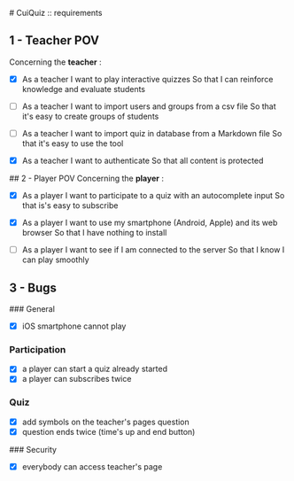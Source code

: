 # CuiQuiz :: requirements

## 1 - Teacher POV
Concerning the **teacher** :
- [X]   As a teacher
		I want to play interactive quizzes
		So that I can reinforce knowledge and evaluate students

- [ ] 	As a teacher
		I want to import users and groups from a csv file
		So that it's easy to create groups of students

- [ ] 	As a teacher
		I want to import quiz in database from a Markdown file
		So that it's easy to use the tool

- [X]	As a teacher
		I want to authenticate
		So that all content is protected

## 2 - Player POV
Concerning the **player** :		
- [X] 	As a player
		I want to participate to a quiz with an autocomplete input
		So that is's easy to subscribe

- [X]	As a player
		I want to use my smartphone (Android, Apple) and its web browser
		So that I have nothing to install

- [ ]	As a player
		I want to see if I am connected to the server
		So that I know I can play smoothly


## 3 - Bugs
### General
- [X] iOS smartphone cannot play

### Participation
- [X] a player can start a quiz already started
- [X] a player can subscribes twice

### Quiz
- [X] add symbols on the teacher's pages question
- [X] question ends twice (time's up and end button)

### Security
- [X] everybody can access teacher's page



